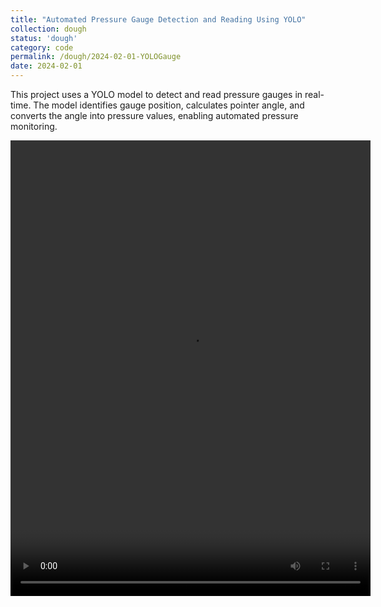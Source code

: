 ```yaml
---
title: "Automated Pressure Gauge Detection and Reading Using YOLO"
collection: dough
status: 'dough'
category: code
permalink: /dough/2024-02-01-YOLOGauge
date: 2024-02-01
---
```


This project uses a YOLO model to detect and read pressure gauges in real-time. The model identifies gauge position, calculates pointer angle, and converts the angle into pressure values, enabling automated pressure monitoring.

<video src="../images/gaugedet.mp4" controls="controls" width="576" height="729"></video>